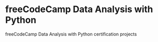 # freeCodeCamp Data Analysis with Python
freeCodeCamp Data Analysis with Python certification projects
